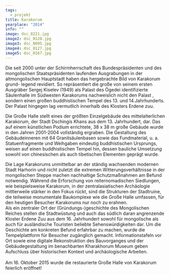 ```yaml
---
tags:
  - projekt
title: Karakorum
yearplace: "2014"
info: ""
image: dsc_0221.jpg
image2: dsc_0120.jpg
image3: dsc_0095.jpg
image4: dsc_0127.jpg
image5: dsc_0167.jpg
---
```

Die seit 2000 unter der Schirmherrschaft des Bundespräsidenten und des mongolischen Staatspräsidenten laufenden Ausgrabungen in der altmongolischen Hauptstadt haben das hergebrachte Bild von Karakorum grund- legend revidiert. So repräsentiert die große von seinem ersten Ausgräber Sergej Kiselev (1949) als Palast des Ögedei identifizierte Säulenhalle im Südwesten Karakorums nachweislich nicht den Palast , sondern einen großen buddhistischen Tempel des 13. und 14.Jahrhunderts. Der Palast hingegen lag vermutlich innerhalb des Klosters Erdene zuu.

Die Große Halle stellt eines der größten Einzelgebäude des mittelalterlichen Karakorum, der Stadt Dschingis Khans aus dem 13. Jahrhundert, dar. Das auf einem künstlichen Podium errichtete, 38 x 38 m große Gebäude wurde in den Jahren 2001-2004 vollständig ergraben. Die Gestaltung des Gebäudeinneren mit 64 Granitsäulenbasen sowie das Fundmaterial, u. a. Statuenfragmente und Weihgaben eindeutig buddhistischen Ursprungs, weisen auf einen buddhistischen Tempel hin, dessen bauliche Umsetzung sowohl von chinesischen als auch tibetischen Elementen geprägt wurde.

Die Lage Karakorums unmittelbar an der ständig wachsenden modernen Stadt Harhorin und nicht zuletzt die extremen Witterungsverhältnisse in der mongolischen Steppe machen nachhaltige Schutzmaßnahmen am Befund notwendig. Während die Erforschung von reiternomadischen Siedlungen, wie beispielsweise Karakorum, in der zentralasiatischen Archäologie mittlerweile stärker in den Fokus rückt, sind die Strukturen der Stadtruine, die teilweise monumentale Baukomplexe wie die Große Halle umfassen, für den heutigen Besucher Karakorums nur noch zu erahnen.\
Als ein zentraler Ort der (Gründungs-)geschichte des Mongolischen Reiches stellen die Stadtwüstung und auch das südlich daran angrenzende Kloster Erdene Zuu aus dem 16. Jahrhundert sowohl für mongolische als auch für ausländische Touristen beliebte Sehenswürdigkeiten dar. Um die Geschichte am konkreten Befund erfahrbar zu machen, wurde die Tempelplattform für Besucher zugänglich gemacht. Informationstafeln vor Ort sowie eine digitale Rekonstruktion des Bauvorganges und der Gebäudegestaltung im benachbarten Kharakhorum Museum geben Aufschluss über historischen Kontext und archäologische Arbeiten.\
\
Am 16. Oktober 2015 wurde die restaurierte Große Halle von Karakorum feierlich eröffnet!